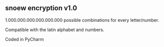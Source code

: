 ## snoew encryption v1.0

1.000.000.000.000.000.000 possible combinations for every letter/number.

Compatible with the latin alphabet and numbers.

Coded in PyCharm

